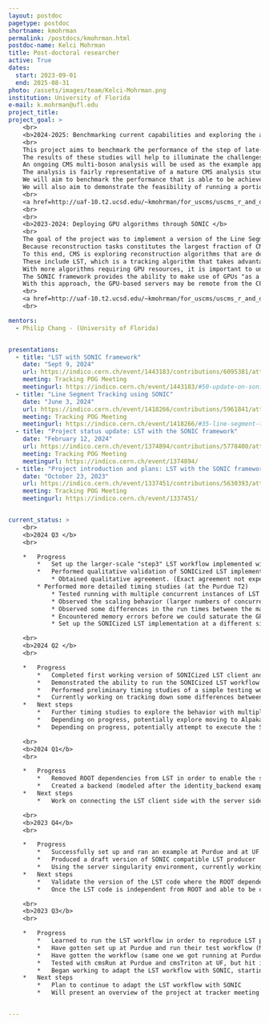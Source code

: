 ```yaml
---
layout: postdoc
pagetype: postdoc
shortname: kmohrman
permalink: /postdocs/kmohrman.html
postdoc-name: Kelci Mohrman
title: Post-doctoral researcher
active: True
dates:
  start: 2023-09-01
  end: 2025-08-31
photo: /assets/images/team/Kelci-Mohrman.png
institution: University of Florida
e-mail: k.mohrman@ufl.edu
project_title: 
project_goal: >
    <br>
    <b>2024-2025: Benchmarking current capabilities and exploring the acceleration of columnar processing via heterogeneous architectures </b>
    <br> 
    This project aims to benchmark the performance of the step of late-stage data analysis (in which nanoAOD formatted data is transformed into histograms) for realistic CMS analyses in order to understand current capabilities, scaling, and bottlenecks for columnar analysis workflows; acceleration of the columnar processing via GPU offloading will also be explored. 
    The results of these studies will help to illuminate the challenges and opportunities that lie ahead as CMS pushes towards rapid and efficient turnarounds of HL-LHC physics analyses. 
    An ongoing CMS multi-boson analysis will be used as the example application for the proposed explorations. 
    The analysis is fairly representative of a mature CMS analysis studying Run 2 and early Run 3 data, and is implemented in the coffea framework. 
    We will aim to benchmark the performance that is able to be achieved under various configurations in order to understand where the bottlenecks lie and how the analysis scales towards skimming and processing larger data volumes. 
    We will also aim to demonstrate the feasibility of running a portion of the analysis on GPUs and to enumerate the developments that would remain in order to run the analysis fully on GPUs.
    <br> 
    <a href=http://uaf-10.t2.ucsd.edu/~kmohrman/for_uscms/uscms_r_and_d_proposal_2024_coffea/Kelci-Mohrman-2024.pdf>2024 Project proposal</a>
    <br>
    <br> 
    <b>2023-2024: Deploying GPU algorithms through SONIC </b>
    <br> 
    The goal of the project was to implement a version of the Line Segment Tracking (LST) algorithm with the SONIC framework in order to enable flexible and efficient GPU usage. 
    Because reconstruction tasks constitutes the largest fraction of CMS data processing, it is important to understand the resource requirements and to explore options for improving the efficiency of these steps. 
    To this end, CMS is exploring reconstruction algorithms that are designed to make use of GPU resources. 
    These include LST, which is a tracking algorithm that takes advantage of double-layer design of the HL-LHC outer tracker in order to perform hit correlations in a parallel way with GPUs.
    With more algorithms requiring GPU resources, it is important to understand the resource requirements and strategies for ensuring efficient deployment and usage. 
    The SONIC framework provides the ability to make use of GPUs "as a service", enabling GPUs to be factored out of CPU machines. 
    With this approach, the GPU-based servers may be remote from the CPU-based servers, potentially allowing for more flexibility in the usage of GPU resources.
    <br> 
    <a href=http://uaf-10.t2.ucsd.edu/~kmohrman/for_uscms/uscms_r_and_d_proposal_2023_soniclst/Kelci-Mohrman.pdf>2023 Project proposal</a>
    <br> 

mentors:
  - Philip Chang - (University of Florida)


presentations:
  - title: "LST with SONIC framework"
    date: "Sept 9, 2024"
    url: https://indico.cern.ch/event/1443183/contributions/6095381/attachments/2923974/5132502/sonic_lst_summary_sep09_2024.pdf
    meeting: Tracking POG Meeting
    meetingurl: https://indico.cern.ch/event/1443183/#50-update-on-soniclst-developm
  - title: "Line Segment Tracking using SONIC"
    date: "June 3, 2024"
    url: https://indico.cern.ch/event/1418266/contributions/5961841/attachments/2869550/5023598/sonic_lst_update_jun03_2024.pdf
    meeting: Tracking POG Meeting
    meetingurl: https://indico.cern.ch/event/1418266/#35-line-segment-tracking-using
  - title: "Project status update: LST with the SONIC framework"
    date: "February 12, 2024"
    url: https://indico.cern.ch/event/1374894/contributions/5778400/attachments/2799411/4883360/sonic_lst_update_feb12_2024.pdf
    meeting: Tracking POG Meeting
    meetingurl: https://indico.cern.ch/event/1374894/
  - title: "Project introduction and plans: LST with the SONIC framework"
    date: "October 23, 2023"
    url: https://indico.cern.ch/event/1337451/contributions/5630393/attachments/2738948/4763938/kmohrman_sonic_lst_intro_oct23_2023.pdf
    meeting: Tracking POG Meeting
    meetingurl: https://indico.cern.ch/event/1337451/


current_status: >
    <br>
    <b>2024 Q3 </b>
    <br>

    *   Progress
        *   Set up the larger-scale "step3" LST workflow implemented with SONIC (previously had just been running a testing workflow) 
        *   Performed qualitative validation of SONICized LST implementation of the step3 workflow (by running producing the DQM plots and comparing with master branch SONIC)
            * Obtained qualitative agreement. (Exact agreement not expected because the versions of LST being used are slightly different between the master branch and the SONICized implementation. The SONIC LST backend is based on the outdated cuda_branch of LST because Alpaka is not yet available in the server environment for SONIC.)
        * Performed more detailed timing studies (at the Purdue T2)
            * Tested running with multiple concurrent instances of LST cmsRun jobs and measured the runtime and examined the GPU usage
            * Observed the scaling behavior (larger numbers of concurrent instances were taking disproportionately longer to run) but did not seem to be due to saturating the GPU (so there would likely be a bottleneck elsewhere)
            * Observed some differences in the run times between the master branch of LST and the SONICized LST
            * Encountered memory errors before we could saturate the GPU
            * Set up the SONICized LST implementation at a different site (UF T2) and demonstrated successful runs with the client at the Purdue T2 and the server at the UF T2 (and the other way around)

    <br>
    <b>2024 Q2 </b>
    <br>

    *   Progress
        *   Completed first working version of SONICized LST client and backend (where data is passed from client to server, LST evaluations are performed at the server, and outputs are sent back to the client)
        *   Demonstrated the ability to run the SONICized LST workflow with client and server on different nodes at the same site (Purdue)
        *   Performed preliminary timing studies of a simple testing workflow, obtained comparable performance to the standard non-SONIC LST
        *   Currently working on tracking down some differences between SONICized LST results and the main branch results
    *   Next steps
        *   Further timing studies to explore the behavior with multiple concurrent instances of the LST workflow (to understand the scaling and how many instances are required to saturate the GPU) 
        *   Depending on progress, potentially explore moving to Alpaka backend 
        *   Depending on progress, potentially attempt to execute the SONICized LST with client and server at different sites (e.g. UF and Purdue) 

    <br>
    <b>2024 Q1</b>
    <br>

    *   Progress
        *   Removed ROOT dependencies from LST in order to enable the successful compilation and running of the standalone TrackLooper LST within the server singularity environment from an existing example 
        *   Created a backend (modeled after the identity_backend example) that can compile and run LST (though currently the inputs to the evaluation are already hard coded within the backend) using an example client as a standin to trigger the backend code to be run 
    *   Next steps
        *   Work on connecting the LST client side with the server side to enable the transfer LST inputs from the client to the backend, and to return the results back to the client

    <br>
    <b>2023 Q4</b>
    <br>

    *   Progress
        *   Successfully set up and ran an example at Purdue and at UF
        *   Produced a draft version of SONIC compatible LST producer
        *   Using the server singularity environment, currently working to compile LST code within the singularity environment (involves extracting LST code from ROOT dependence and validating the changes)
    *   Next steps
        *   Validate the version of the LST code where the ROOT dependences have been removed (and create a PR)
        *   Once the LST code is independent from ROOT and able to be compiled within the singularity env, the next step will be to interface between the server side and client side

    <br>
    <b>2023 Q3</b>
    <br>

    *   Progress
        *   Learned to run the LST workflow in order to reproduce LST plots
        *   Have gotten set up at Purdue and run their test workflow (MAOD workflow) and successfully ran the setup where the cmsRun script runs on the login node, and the cmsTriton script runs on a different node
        *   Have gotten the workflow (same one we got running at Purdue) running at UF (with cmsRun on one node without any GPUs and cmsTriton on a different node)
        *   Tested with cmsRun at Purdue and cmsTriton at UF, but hit issue with nodes not being able to talk to each other, paused this direction for now
        *   Began working to adapt the LST workflow with SONIC, starting on the "client side" i.e. reworking the producer with SONIC
    *   Next steps
        *   Plan to continue to adapt the LST workflow with SONIC
        *   Will present an overview of the project at tracker meeting Oct 30, 2023


---
```

